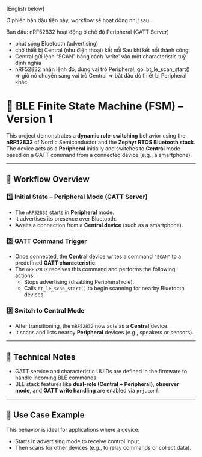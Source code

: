[English below]

Ở phiên bản đầu tiên này, workflow sẽ hoạt động như sau:

Ban đầu: nRF52832 hoạt động ở chế độ Peripheral (GATT Server)
- phát sóng Bluetooth (advertising)
- chờ thiết bị Central (như điện thoại) kết nối
Sau khi kết nối thành công:
- Central gửi lệnh “SCAN” bằng cách 'write' vào một characteristic tuỳ định nghĩa
- nRF52832 nhận lệnh đó, dừng vai trò Peripheral, gọi bt_le_scan_start()
	=> giờ nó chuyển sang vai trò Central
	=> bắt đầu dò thiết bị Peripheral khác
	
# 🔄 BLE Finite State Machine (FSM) – Version 1

This project demonstrates a **dynamic role-switching** behavior using the **nRF52832** of Nordic Semiconductor and the **Zephyr RTOS Bluetooth stack**. The device acts as a **Peripheral** initially and switches to **Central** mode based on a GATT command from a connected device (e.g., a smartphone).

---

## 📡 Workflow Overview

### 1️⃣ Initial State – Peripheral Mode (GATT Server)
- The `nRF52832` starts in **Peripheral** mode.
- It advertises its presence over Bluetooth.
- Awaits a connection from a **Central device** (such as a smartphone).

### 2️⃣ GATT Command Trigger
- Once connected, the **Central** device writes a command `"SCAN"` to a predefined **GATT characteristic**.
- The `nRF52832` receives this command and performs the following actions:
  - Stops advertising (disabling Peripheral role).
  - Calls `bt_le_scan_start()` to begin scanning for nearby Bluetooth devices.

### 3️⃣ Switch to Central Mode
- After transitioning, the `nRF52832` now acts as a **Central** device.
- It scans and lists nearby **Peripheral** devices (e.g., speakers or sensors).

---

## 🔧 Technical Notes
- GATT service and characteristic UUIDs are defined in the firmware to handle incoming BLE commands.
- BLE stack features like **dual-role (Central + Peripheral)**, **observer mode**, and **GATT write handling** are enabled via `prj.conf`.

---

## 📱 Use Case Example
This behavior is ideal for applications where a device:
- Starts in advertising mode to receive control input.
- Then scans for other devices (e.g., to relay commands or collect data).

